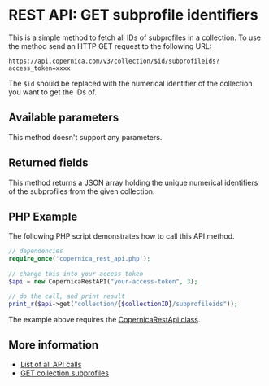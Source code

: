 # REST API: GET subprofile identifiers

This is a simple method to fetch all IDs of subprofiles in a collection.
To use the method send an HTTP GET request to the following URL:

`https://api.copernica.com/v3/collection/$id/subprofileids?access_token=xxxx`

The `$id` should be replaced with the numerical identifier of the collection
you want to get the IDs of.

## Available parameters

This method doesn't support any parameters.

## Returned fields

This method returns a JSON array holding the unique numerical identifiers of
the subprofiles from the given collection.

## PHP Example

The following PHP script demonstrates how to call this API method.

```php
// dependencies
require_once('copernica_rest_api.php');
   
// change this into your access token
$api = new CopernicaRestAPI("your-access-token", 3);

// do the call, and print result
print_r($api->get("collection/{$collectionID}/subprofileids"));
```

The example above requires the [CopernicaRestApi class](rest-php).   

## More information

* [List of all API calls](rest-api)
* [GET collection subprofiles](rest-get-collection-subprofiles)
